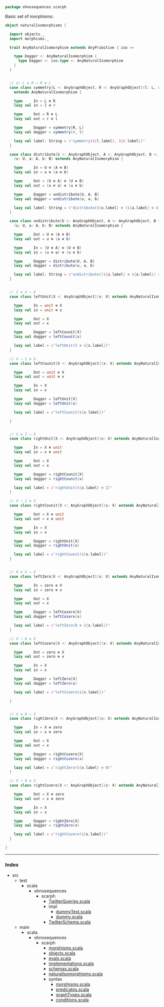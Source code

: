 
```scala
package ohnosequences.scarph
```

Basic set of morphisms:

```scala
object naturalIsomorphisms {

  import objects._
  import morphisms._

  trait AnyNaturalIsomorphism extends AnyPrimitive { iso =>

    type Dagger <: AnyNaturalIsomorphism {
      type Dagger >: iso.type <: AnyNaturalIsomorphism
    }
  }


  // σ: L ⊗ R → R ⊗ L
  case class symmetry[L <: AnyGraphObject, R <: AnyGraphObject](l: L, r: R)
    extends AnyNaturalIsomorphism {

    type     In = L ⊗ R
    lazy val in = l ⊗ r

    type     Out = R ⊗ L
    lazy val out = r ⊗ l

    type     Dagger = symmetry[R, L]
    lazy val dagger = symmetry(r, l)

    lazy val label: String = s"symmetry(${l.label}, ${r.label})"
  }

  case class distribute[U <: AnyGraphObject, A <: AnyGraphObject, B <: AnyGraphObject]
    (u: U, a: A, b: B) extends AnyNaturalIsomorphism {

    type     In = U ⊗ (A ⊕ B)
    lazy val in = u ⊗ (a ⊕ b)

    type     Out = (U ⊗ A) ⊕ (U ⊗ B)
    lazy val out = (u ⊗ a) ⊕ (u ⊗ b)

    type     Dagger = undistribute[U, A, B]
    lazy val dagger = undistribute(u, a, b)

    lazy val label: String = s"distribute(${u.label} ⊗ (${a.label} ⊕ ${b.label}))"
  }

  case class undistribute[U <: AnyGraphObject, A <: AnyGraphObject, B <: AnyGraphObject]
    (u: U, a: A, b: B) extends AnyNaturalIsomorphism {

    type     Out = U ⊗ (A ⊕ B)
    lazy val out = u ⊗ (a ⊕ b)

    type     In = (U ⊗ A) ⊕ (U ⊗ B)
    lazy val in = (u ⊗ a) ⊕ (u ⊗ b)

    type     Dagger = distribute[U, A, B]
    lazy val dagger = distribute(u, a, b)

    lazy val label: String = s"undistribute((${u.label} ⊗ ${a.label}) ⊕ (${u.label} ⊗ ${b.label}))"
  }


  // I ⊗ X → X
  case class leftUnit[X <: AnyGraphObject](x: X) extends AnyNaturalIsomorphism {

    type     In = unit ⊗ X
    lazy val in = unit ⊗ x

    type     Out = X
    lazy val out = x

    type     Dagger = leftCounit[X]
    lazy val dagger = leftCounit(x)

    lazy val label = s"leftUnit(I ⊗ ${x.label})"
  }

  // X → I ⊗ X
  case class leftCounit[X <: AnyGraphObject](x: X) extends AnyNaturalIsomorphism { 

    type     Out = unit ⊗ X
    lazy val out = unit ⊗ x

    type     In = X
    lazy val in = x

    type     Dagger = leftUnit[X]
    lazy val dagger = leftUnit(x)

    lazy val label = s"leftCounit(${x.label})"

  }


  // X ⊗ I → X
  case class rightUnit[X <: AnyGraphObject](x: X) extends AnyNaturalIsomorphism {

    type     In = X ⊗ unit
    lazy val in = x ⊗ unit

    type     Out = X
    lazy val out = x

    type     Dagger = rightCounit[X]
    lazy val dagger = rightCounit(x)

    lazy val label = s"rightUnit(${x.label} ⊗ I)"
  }

  // X → I ⊗ X
  case class rightCounit[X <: AnyGraphObject](x: X) extends AnyNaturalIsomorphism { 

    type     Out = X ⊗ unit
    lazy val out = x ⊗ unit

    type     In = X
    lazy val in = x

    type     Dagger = rightUnit[X]
    lazy val dagger = rightUnit(x)

    lazy val label = s"rightCounit(${x.label})" 
  }


  // 0 ⊕ X → X
  case class leftZero[X <: AnyGraphObject](x: X) extends AnyNaturalIsomorphism {

    type     In = zero ⊕ X
    lazy val in = zero ⊕ x

    type     Out = X
    lazy val out = x

    type     Dagger = leftCozero[X]
    lazy val dagger = leftCozero(x)

    lazy val label = s"leftZero(0 ⊕ ${x.label})"
  }

  // X → 0 ⊕ X
  case class leftCozero[X <: AnyGraphObject](x: X) extends AnyNaturalIsomorphism { 

    type     Out = zero ⊕ X
    lazy val out = zero ⊕ x

    type     In = X
    lazy val in = x

    type     Dagger = leftZero[X]
    lazy val dagger = leftZero(x)

    lazy val label = s"leftCozero(${x.label})"

  }


  // X ⊕ 0 → X
  case class rightZero[X <: AnyGraphObject](x: X) extends AnyNaturalIsomorphism {

    type     In = X ⊕ zero
    lazy val in = x ⊕ zero

    type     Out = X
    lazy val out = x

    type     Dagger = rightCozero[X]
    lazy val dagger = rightCozero(x)

    lazy val label = s"rightZero(${x.label} ⊕ 0)"
  }

  // X → 0 ⊕ X
  case class rightCozero[X <: AnyGraphObject](x: X) extends AnyNaturalIsomorphism { 

    type     Out = X ⊕ zero
    lazy val out = x ⊕ zero

    type     In = X
    lazy val in = x

    type     Dagger = rightZero[X]
    lazy val dagger = rightZero(x)

    lazy val label = s"rightCozero(${x.label})" 
  }

}

```


------

### Index

+ src
  + test
    + scala
      + ohnosequences
        + scarph
          + [TwitterQueries.scala][test/scala/ohnosequences/scarph/TwitterQueries.scala]
          + impl
            + [dummyTest.scala][test/scala/ohnosequences/scarph/impl/dummyTest.scala]
            + [dummy.scala][test/scala/ohnosequences/scarph/impl/dummy.scala]
          + [TwitterSchema.scala][test/scala/ohnosequences/scarph/TwitterSchema.scala]
  + main
    + scala
      + ohnosequences
        + scarph
          + [morphisms.scala][main/scala/ohnosequences/scarph/morphisms.scala]
          + [objects.scala][main/scala/ohnosequences/scarph/objects.scala]
          + [evals.scala][main/scala/ohnosequences/scarph/evals.scala]
          + [implementations.scala][main/scala/ohnosequences/scarph/implementations.scala]
          + [schemas.scala][main/scala/ohnosequences/scarph/schemas.scala]
          + [naturalIsomorphisms.scala][main/scala/ohnosequences/scarph/naturalIsomorphisms.scala]
          + syntax
            + [morphisms.scala][main/scala/ohnosequences/scarph/syntax/morphisms.scala]
            + [predicates.scala][main/scala/ohnosequences/scarph/syntax/predicates.scala]
            + [graphTypes.scala][main/scala/ohnosequences/scarph/syntax/graphTypes.scala]
            + [conditions.scala][main/scala/ohnosequences/scarph/syntax/conditions.scala]

[test/scala/ohnosequences/scarph/TwitterQueries.scala]: ../../../../test/scala/ohnosequences/scarph/TwitterQueries.scala.md
[test/scala/ohnosequences/scarph/impl/dummyTest.scala]: ../../../../test/scala/ohnosequences/scarph/impl/dummyTest.scala.md
[test/scala/ohnosequences/scarph/impl/dummy.scala]: ../../../../test/scala/ohnosequences/scarph/impl/dummy.scala.md
[test/scala/ohnosequences/scarph/TwitterSchema.scala]: ../../../../test/scala/ohnosequences/scarph/TwitterSchema.scala.md
[main/scala/ohnosequences/scarph/morphisms.scala]: morphisms.scala.md
[main/scala/ohnosequences/scarph/objects.scala]: objects.scala.md
[main/scala/ohnosequences/scarph/evals.scala]: evals.scala.md
[main/scala/ohnosequences/scarph/implementations.scala]: implementations.scala.md
[main/scala/ohnosequences/scarph/schemas.scala]: schemas.scala.md
[main/scala/ohnosequences/scarph/naturalIsomorphisms.scala]: naturalIsomorphisms.scala.md
[main/scala/ohnosequences/scarph/syntax/morphisms.scala]: syntax/morphisms.scala.md
[main/scala/ohnosequences/scarph/syntax/predicates.scala]: syntax/predicates.scala.md
[main/scala/ohnosequences/scarph/syntax/graphTypes.scala]: syntax/graphTypes.scala.md
[main/scala/ohnosequences/scarph/syntax/conditions.scala]: syntax/conditions.scala.md